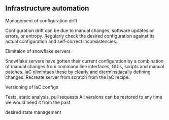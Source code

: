 ## Infrastructure automation

Management of configuration drift

Configuration drift can be due to manual changes, software updates or errors, or entropy. Regularly check the desired configuration against its actual configuration and self-correct inconsistencies.

Elimitaion of snowflake servers

Snowflake servers have gotten their current configuration by a combination of manual changes from command line interfaces, GUIs, scripts and manual patches. IaC elimintaes these by clearly and dterminstiacally defining changes. Recreate server from scratch from the IaC recipe.

Versioning of IaC configs

Tests, static analysis, pull requests
All versions can be restored to any time we would need it from the past

desired state management
